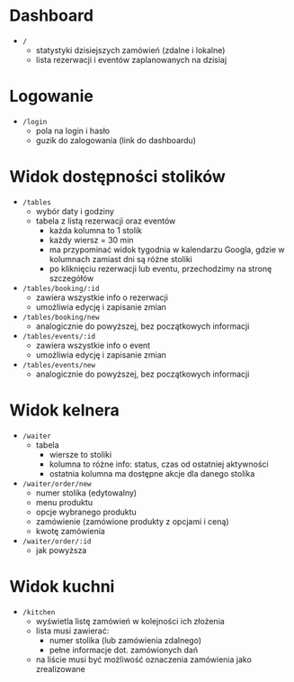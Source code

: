 # Dashboard

  - `/`
    - statystyki dzisiejszych zamówień (zdalne i lokalne)
    - lista rezerwacji i eventów zaplanowanych na dzisiaj

# Logowanie

  - `/login`
    - pola na login i hasło
    - guzik do zalogowania (link do dashboardu)

# Widok dostępności stolików

  - `/tables`
    - wybór daty i godziny
    - tabela z listą rezerwacji oraz eventów
      - każda kolumna to 1 stolik
      - każdy wiersz = 30 min
      - ma przypominać widok tygodnia w kalendarzu Googla, gdzie w kolumnach zamiast dni są różne stoliki
      - po kliknięciu rezerwacji lub eventu, przechodzimy na stronę szczegółów
  - `/tables/booking/:id`
    - zawiera wszystkie info o rezerwacji
    - umożliwia edycję i zapisanie zmian
  - `/tables/booking/new`
    - analogicznie do powyższej, bez początkowych informacji
  - `/tables/events/:id`
    - zawiera wszystkie info o event
    - umożliwia edycję i zapisanie zmian
  - `/tables/events/new`
      - analogicznie do powyższej, bez początkowych informacji

# Widok kelnera

  - `/waiter`
    - tabela
      - wiersze to stoliki
      - kolumna to różne info: status, czas od ostatniej aktywności
      - ostatnia kolumna ma dostępne akcje dla danego stolika
  - `/waiter/order/new`
    - numer stolika (edytowalny)
    - menu produktu
    - opcje wybranego produktu
    - zamówienie (zamówione produkty z opcjami i ceną)
    - kwotę zamówienia
  - `/waiter/order/:id`
    - jak powyższa

# Widok kuchni

  - `/kitchen`
    - wyświetla listę zamówień w kolejności ich złożenia
    - lista musi zawierać:
      - numer stolika (lub zamówienia zdalnego)
      - pełne informacje dot. zamówionych dań
    - na liście musi być możliwość oznaczenia zamówienia jako zrealizowane
